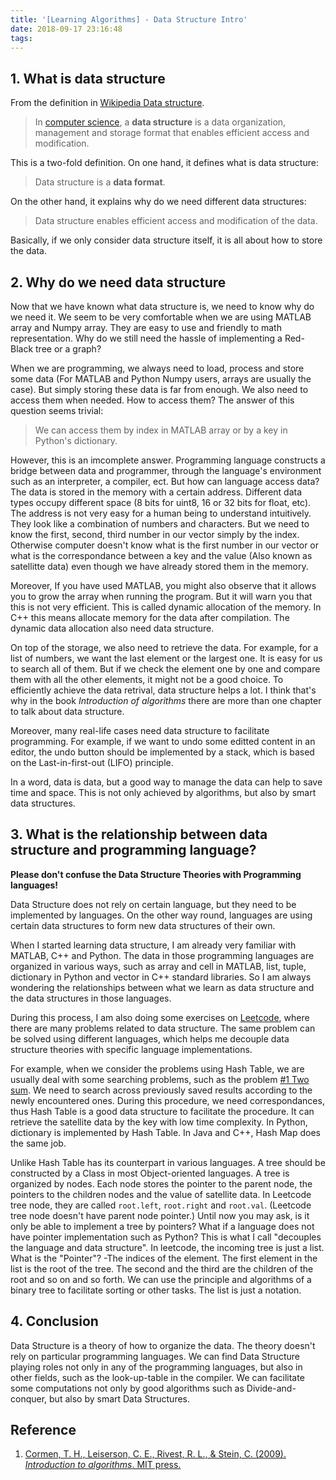 ```yaml
---
title: '[Learning Algorithms] - Data Structure Intro'
date: 2018-09-17 23:16:48
tags:
---
```

## 1. What is data structure ##
From the definition in [Wikipedia Data structure](https://en.wikipedia.org/wiki/Data_structure). 

>In [computer science](https://en.wikipedia.org/wiki/Computer_science "Computer science"), a **data structure** is a data organization, management and storage format that enables efficient access and modification.

This is a two-fold definition. On one hand, it defines what is data structure:
>Data structure is a **data format**.

On the other hand, it explains why do we need different data structures:
>Data structure enables efficient access and modification of the data.

Basically, if we only consider data structure itself, it is all about how to store the data.
## 2. Why do we need data structure ##
Now that we have known what data structure is, we need to know why do we need it. We seem to be very comfortable when we are using MATLAB array and Numpy array. They are easy to use and friendly to math representation. Why do we still need the hassle of implementing a Red-Black tree or a graph?

When we are programming, we always need to load, process and store some data (For MATLAB and Python Numpy users, arrays are usually the case). But simply storing these data is far from enough. We also need to access them when needed. How to access them? The answer of this question seems trivial:

>We can access them by index in MATLAB array or by a key in Python's dictionary. 

However, this is an imcomplete answer. Programming language constructs a bridge between data and programmer, through the language's environment such as an interpreter, a compiler, ect. But how can language access data?  The data is stored in the memory with a certain address. Different data types occupy different space (8 bits for uint8, 16 or 32 bits for float, etc). The address is not very easy for a human being to understand intuitively. They look like a combination of numbers and characters. But we need to know the first, second, third number in our vector simply by the index. Otherwise computer doesn't know what is the first number in our vector or what is the correspondance between a key and the value (Also known as satellitte data) even though we have already stored them in the memory. 

Moreover, If you have used MATLAB, you might also observe that it allows you to grow the array when running the program. But it will warn you that this is not very efficient. This is called dynamic allocation of the memory. In C++ this means allocate memory for the data after compilation. The dynamic data allocation also need data structure.

On top of the storage, we also need to retrieve the data. For example, for a list of numbers, we want the last element or the largest one. It is easy for us to search all of them. But if we check the element one by one and compare them with all the other elements, it might not be a good choice. To efficiently achieve the data retrival, data structure helps a lot. I think that's why in the book *Introduction of algorithms* there are more than one chapter to talk about data structure.

Moreover, many real-life cases need data structure to facilitate programming. For example, if we want to undo some editted content in an editor, the undo button should be implemented by a stack, which is based on the Last-in-first-out (LIFO) principle.

In a word, data is data, but a good way to manage the data can help to save time and space. This is not only achieved by algorithms, but also by smart data structures.

## 3. What is the relationship between data structure and programming language? ##

**Please don't confuse the Data Structure Theories with Programming languages!** 

Data Structure does not rely on certain language, but they need to be implemented by languages. On the other way round,  languages are using certain data structures to form new data structures of their own.  

When I started learning data structure, I am already very familiar with MATLAB, C++ and Python. The data in those programming languages are organized in various ways, such as array and cell in MATLAB, list, tuple, dictionary in Python and vector in C++ standard libraries. So I am always wondering the relationships between what we learn as data structure and the data structures in those languages.

During this process, I am also doing some exercises on [Leetcode](https://leetcode.com/), where there are many problems related to data structure. The same problem can be solved using different languages, which helps me decouple data structure theories with specific language implementations.

For example, when we consider the problems using Hash Table, we are usually deal with some searching problems, such as the problem [#1 Two sum](https://leetcode.com/problems/two-sum/description/). We need to search across previously saved results according to the newly encountered ones. During this procedure, we need correspondances, thus Hash Table is a good data structure to facilitate the procedure. It can retrieve the satellite data by the key with low time complexity. In Python, dictionary is implemented by Hash Table. In Java and C++, Hash Map does the same job.   

Unlike Hash Table has its counterpart in various languages. A tree should be constructed by a Class in most Object-oriented languages. A tree is organized by nodes. Each node stores the pointer to the parent node, the pointers to the children nodes and the value of satellite data. In Leetcode tree node, they are called ` root.left `, `root.right` and `root.val`. (Leetcode tree node doesn't have parent node pointer.) Until now you may ask, is it only be able to implement a tree by pointers? What if a language does not have pointer implementation such as Python? This is what I call "decouples the language and data structure". In leetcode, the incoming tree is just a list. What is the "Pointer"? -The indices of the element. The first element in the list is the root of the tree. The second and the third are the children of the root and so on and so forth. We can use the principle and algorithms of a binary tree to facilitate sorting or other tasks. The list is just a notation.

## 4. Conclusion ##

Data Structure is a theory of how to organize the data. The theory doesn't rely on particular programming languages. We can find Data Structure playing roles not only in any of the programming languages, but also in other fields, such as the look-up-table in the compiler. We can facilitate some computations not only by good algorithms such as Divide-and-conquer, but also by smart Data Structures.

## Reference ##
1. [Cormen, T. H., Leiserson, C. E., Rivest, R. L., & Stein, C. (2009). *Introduction to algorithms*. MIT press.](https://mitpress.mit.edu/books/introduction-algorithms-third-edition)